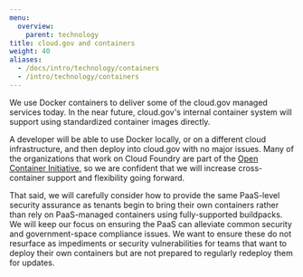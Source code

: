 ```yaml
---
menu:
  overview:
    parent: technology
title: cloud.gov and containers
weight: 40
aliases:
  - /docs/intro/technology/containers
  - /intro/technology/containers
---
```


We use Docker containers to deliver some of the cloud.gov managed services today. In the near future, cloud.gov's internal container system will support using standardized container images directly.

A developer will be able to use Docker locally, or on a different cloud infrastructure, and then deploy into cloud.gov with no major issues. Many of the organizations that work on Cloud Foundry are part of the [Open Container Initiative](http://www.opencontainers.org/), so we are confident that we will increase cross-container support and flexibility going forward.

That said, we will carefully consider how to provide the same PaaS-level security assurance as tenants begin to bring their own containers rather than rely on PaaS-managed containers using fully-supported buildpacks. We will keep our focus on ensuring the PaaS can alleviate common security and government-space compliance issues. We want to ensure these do not resurface as impediments or security vulnerabilities for teams that want to deploy their own containers but are not prepared to regularly redeploy them for updates.
